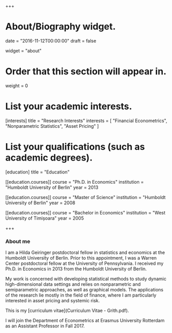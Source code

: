 +++
# About/Biography widget.

date = "2016-11-12T00:00:00"
draft = false

widget = "about"

# Order that this section will appear in.
weight = 0

# List your academic interests.
[interests]
  title = "Research Interests"
  interests = [
    "Financial Econometrics",
    "Nonparametric Statistics",
    "Asset Pricing"
  ]

# List your qualifications (such as academic degrees).
[education]
  title = "Education"

[[education.courses]]
  course = "Ph.D. in Economics"
  institution = "Humboldt University of Berlin"
  year = 2013

[[education.courses]]
  course = "Master of Science"
  institution = "Humboldt University of Berlin"
  year = 2008

[[education.courses]]
  course = "Bachelor in Economics"
  institution = "West University of Timișoara"
  year = 2005

+++

### About me

I am a Hilda Geiringer postdoctoral fellow in statistics and economics at the Humboldt University of Berlin. Prior to this appointment, I was a Warren Center postdoctoral fellow at the University of Pennsylvania. I received my Ph.D. in Economics in 2013 from the Humboldt University of Berlin.

My work is concerned with developing statistical methods to study dynamic high-dimensional data settings and relies on nonparametric and semiparametric approaches, as well as graphical models. The applications of the research lie mostly in the field of finance, where I am particularly interested in asset pricing and systemic risk.

This is my [curriculum vitae](Curriculum Vitae - Grith.pdf).

I will join the Department of Econometrics at Erasmus University Rotterdam as an Assistant Professor in Fall 2017.
